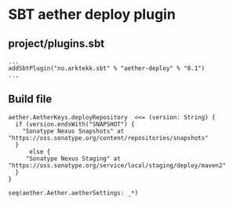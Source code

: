 # SBT aether deploy plugin

## project/plugins.sbt

	...
	addSbtPlugin("no.arktekk.sbt" % "aether-deploy" % "0.1")
	...


## Build file
	
	aether.AetherKeys.deployRepository  <<= (version: String) {
	  if (version.endsWith("SNAPSHOT") {
	    "Sonatype Nexus Snapshots" at "https://oss.sonatype.org/content/repositories/snapshots"
	  }
          else {
	     "Sonatype Nexus Staging" at "https://oss.sonatype.org/service/local/staging/deploy/maven2"
	  }
	} 

	seq(aether.Aether.aetherSettings: _*)


